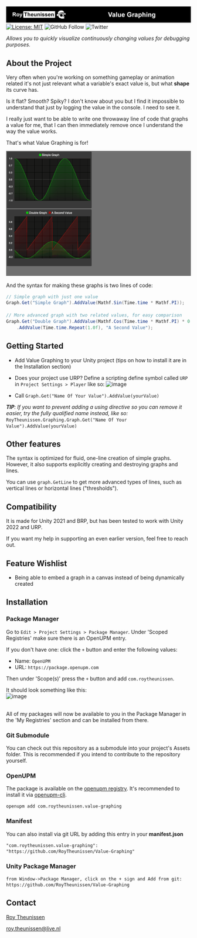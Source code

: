[![Roy Theunissen](Documentation~/Github%20Header.jpg)](http://roytheunissen.com)
[![License: MIT](https://img.shields.io/badge/License-MIT-brightgreen.svg)](LICENSE.md)
![GitHub Follow](https://img.shields.io/github/followers/RoyTheunissen?label=RoyTheunissen&style=social) ![Twitter](https://img.shields.io/twitter/follow/Roy_Theunissen?style=social)

_Allows you to quickly visualize continuously changing values for debugging purposes._

## About the Project

Very often when you're working on something gameplay or animation related it's not just relevant what a variable's exact value is, but what **shape** its curve has.

Is it flat? Smooth? Spiky? I don't know about you but I find it impossible to understand that just by logging the value in the console. I need to see it.

I really just want to be able to write one throwaway line of code that graphs a value for me, that I can then immediately remove once I understand the way the value works.

That's what Value Graphing is for!

![Example](Documentation~/Example.gif)

And the syntax for making these graphs is two lines of code:

```cs
// Simple graph with just one value
Graph.Get("Simple Graph").AddValue(Mathf.Sin(Time.time * Mathf.PI));

// More advanced graph with two related values, for easy comparison
Graph.Get("Double Graph").AddValue(Mathf.Cos(Time.time * Mathf.PI) * 0.25f)
    .AddValue(Time.time.Repeat(1.0f), "A Second Value");
```

## Getting Started

- Add Value Graphing to your Unity project (tips on how to install it are in the Installation section)
- Does your project use URP? Define a scripting define symbol called `URP` in `Project Settings > Player` like so: ![image](https://github.com/RoyTheunissen/Value-Graphing/assets/3997055/e4609c07-2a59-40cf-a000-5fb877b3118a)

- Call `Graph.Get("Name Of Your Value").AddValue(yourValue)`

***TIP**: If you want to prevent adding a using directive so you can remove it easier, try the fully qualified name instead, like so:*
`RoyTheunissen.Graphing.Graph.Get("Name Of Your Value").AddValue(yourValue)`

## Other features

The syntax is optimized for fluid, one-line creation of simple graphs. However, it also supports explicitly creating and destroying graphs and lines.

You can use `graph.GetLine` to get more advanced types of lines, such as vertical lines or horizontal lines ("thresholds").

## Compatibility

It is made for Unity 2021 and BRP, but has been tested to work with Unity 2022 and URP.

If you want my help in supporting an even earlier version, feel free to reach out.

## Feature Wishlist

- Being able to embed a graph in a canvas instead of being dynamically created

## Installation

### Package Manager

Go to `Edit > Project Settings > Package Manager`. Under 'Scoped Registries' make sure there is an OpenUPM entry.

If you don't have one: click the `+` button and enter the following values:

- Name: `OpenUPM` <br />
- URL: `https://package.openupm.com` <br />

Then under 'Scope(s)' press the `+` button and add `com.roytheunissen`.

It should look something like this: <br />
![image](https://user-images.githubusercontent.com/3997055/185363839-37b3bb3d-f70c-4dbd-b30d-cc8a93b592bb.png)

<br />
All of my packages will now be available to you in the Package Manager in the 'My Registries' section and can be installed from there.
<br />


### Git Submodule

You can check out this repository as a submodule into your project's Assets folder. This is recommended if you intend to contribute to the repository yourself.

### OpenUPM
The package is available on the [openupm registry](https://openupm.com). It's recommended to install it via [openupm-cli](https://github.com/openupm/openupm-cli).

```
openupm add com.roytheunissen.value-graphing
```

### Manifest
You can also install via git URL by adding this entry in your **manifest.json**
```
"com.roytheunissen.value-graphing": "https://github.com/RoyTheunissen/Value-Graphing"
```

### Unity Package Manager
```
from Window->Package Manager, click on the + sign and Add from git: https://github.com/RoyTheunissen/Value-Graphing
```


## Contact
[Roy Theunissen](https://roytheunissen.com)

[roy.theunissen@live.nl](mailto:roy.theunissen@live.nl)

